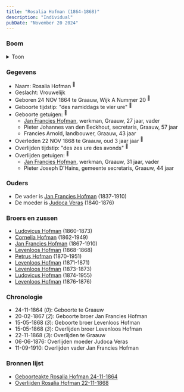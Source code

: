 ```yaml
---
title: "Rosalia Hofman (1864-1868)"
description: "Individual"
pubDate: "November 20 2024"
---
```


### Boom
<details><summary>Toon</summary>

![test](https://www.plantuml.com/plantuml/svg/ZP9RImCn48NVyoi6VV2fi9VUBALePLVjGnLlhsLsCxQXsQHaifHI-jzDRrOKrAU4cNCoNqvonHwThoijUAxC0XrMK60vdpfR6tbZjNNW7HeEBJ9Up9GaA9KhDUttL2ty2Ygg2dAyBx4dHzQl5YI-d5fgP8Qr082XTPBSoqoLSqFC_Nw5oWm6a8gD41Vmk1l5Okyu6w61F22KYXZkx7k5vWoGuJwAehG5S9wbUIiVXgFNxugqt42_Ls2ncXJMUqsz0SHT65sFmv9suDOXriilKfxNMa_Go4dfB7DX0zBM4yDpzWZnPHmTFPjFebhQ4k6D7F89fHDGyc6MPkclACtetmnj6BrkiJlj7mZztfAaL6OQP4a4UJOCkdQyeya3JPp2kLRJcL-HrdOPY3RY45YZSL280_QfS726GcWbpPOuZdkoZ5hXj_Y30ZuVx--x9qqOFxnjEPl_ZY19ZfxkAGDnHKQ6F_i1)
</details>

### Gegevens
- Naam: Rosalia Hofman <sup><a href="../s00411/" style="text-decoration:none" title="Geboorteakte Rosalia Hofman 24-11-1864">:link:</a></sup>
- Geslacht: Vrouwelijk
- Geboren 24 NOV 1864 te Graauw, Wijk A Nummer 20 <sup><a href="../s00411/" style="text-decoration:none" title="Geboorteakte Rosalia Hofman 24-11-1864">:link:</a></sup>
- Geboorte tijdstip: "des namiddags te vier ure" <sup><a href="../s00411/" style="text-decoration:none" title="Geboorteakte Rosalia Hofman 24-11-1864">:link:</a></sup>
- Geboorte getuigen: <sup><a href="../s00411/" style="text-decoration:none" title="Geboorteakte Rosalia Hofman 24-11-1864">:link:</a></sup>
  - [Jan Francies Hofman](../i00035/), werkman, Graauw, 27 jaar, vader
  - Pieter Johannes van den Eeckhout, secretaris, Graauw, 57 jaar
  - Francies Arnold, landbouwer, Graauw, 43 jaar
- Overleden 22 NOV 1868 te Graauw, oud 3 jaar jaar <sup><a href="../s00414/" style="text-decoration:none" title="Overlijden Rosalia Hofman 22-11-1868">:link:</a></sup>
- Overlijden tijdstip: "des zes ure des avonds" <sup><a href="../s00414/" style="text-decoration:none" title="Overlijden Rosalia Hofman 22-11-1868">:link:</a></sup>
- Overlijden getuigen: <sup><a href="../s00414/" style="text-decoration:none" title="Overlijden Rosalia Hofman 22-11-1868">:link:</a></sup>
  - [Jan Francies Hofman](../i00035/), werkman, Graauw, 31 jaar, vader
  - Pieter Joseph D'Hains, gemeente secretaris, Graauw, 44 jaar

### Ouders
- De vader is [Jan Francies Hofman](../i00035/) (1837-1910)
- De moeder is [Judoca Veras](../i00037/) (1840-1876)

### Broers en zussen
- [Ludovicus Hofman](../i00243/) (1860-1873)
- [Cornelia Hofman](../i00244/) (1862-1949)
- [Jan Francies Hofman](../i00246/) (1867-1910)
- [Levenloos Hofman](../i00247/) (1868-1868)
- [Petrus Hofman](../i00248/) (1870-1951)
- [Levenloos Hofman](../i00249/) (1871-1871)
- [Levenloos Hofman](../i00250/) (1873-1873)
- [Ludovicus Hofman](../i00251/) (1874-1955)
- [Levenloos Hofman](../i00252/) (1876-1876)

### Chronologie
- 24-11-1864 (<i>0</i>): Geboorte te Graauw
- 20-02-1867 (<i>2</i>): Geboorte broer Jan Francies Hofman
- 15-05-1868 (<i>3</i>): Geboorte broer Levenloos Hofman
- 15-05-1868 (<i>3</i>): Overlijden broer Levenloos Hofman
- 22-11-1868 (<i>3</i>): Overlijden te Graauw
- 06-06-1876: Overlijden moeder Judoca Veras
- 11-09-1910: Overlijden vader Jan Francies Hofman

### Bronnen lijst
- [Geboorteakte Rosalia Hofman 24-11-1864](../s00411/)
- [Overlijden Rosalia Hofman 22-11-1868](../s00414/)
